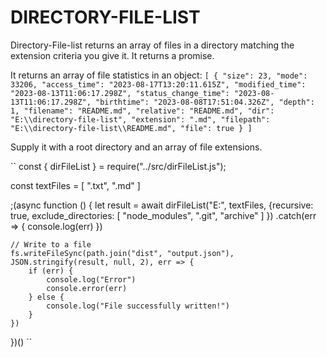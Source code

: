 # DIRECTORY-FILE-LIST

Directory-File-list returns an array of files in a directory matching the extension criteria you give it. It returns a promise.

It returns an array of file statistics in an object:
``
[
  {
    "size": 23,
    "mode": 33206,
    "access_time": "2023-08-17T13:20:11.615Z",
    "modified_time": "2023-08-13T11:06:17.298Z",
    "status_change_time": "2023-08-13T11:06:17.298Z",
    "birthtime": "2023-08-08T17:51:04.326Z",
    "depth": 1,
    "filename": "README.md",
    "relative": "README.md",
    "dir": "E:\\directory-file-list",
    "extension": ".md",
    "filepath": "E:\\directory-file-list\\README.md",
    "file": true
  }
]
``



Supply it with a root directory and an array of file extensions.

``
const { dirFileList } = require("../src/dirFileList.js");

const textFiles = [ ".txt", ".md" ]

;(async function () {
    let result = await dirFileList("E:\", textFiles, {recursive: true, exclude_directories: [ "node_modules", ".git", "archive" ] })
    .catch(err => {
        console.log(err)
    })

    // Write to a file
    fs.writeFileSync(path.join("dist", "output.json"), JSON.stringify(result, null, 2), err => {
        if (err) {
            console.log("Error")
            console.error(err)
        } else {
            console.log("File successfully written!")
        }
    })

})()
``


